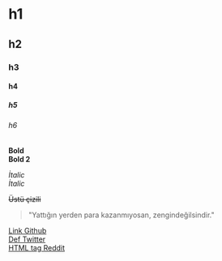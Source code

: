 <!-- Headers -->
# h1
## h2
### h3
#### h4
##### h5
###### h6

<!-- Bold -->
**Bold** <br>
__Bold 2__

<!-- İtalic -->
*İtalic* <br>
_İtalic_

<!-- StireThrough -->
~~Üstü çizili~~

<!-- Quoting -->
>"Yattığın yerden para kazanmıyosan, zengindeğilsindir."

<!-- Links -->
[Link Github](https://github.com/eyytii) <br>
[Def Twitter] <br>
<a href="https://www.reddit.com/user/EyyTii2314">HTML tag Reddit</a>

<!-- Def -->
[Def Twitter]: https://twitter.com/LuWe_exe